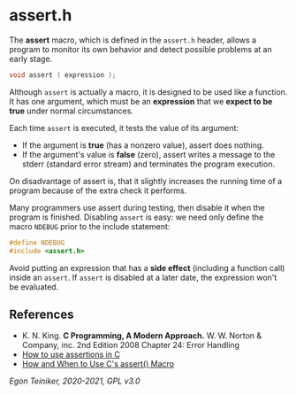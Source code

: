 # assert.h

The **assert** macro, which is defined in the `assert.h` header, allows a program to monitor its own behavior 
and detect possible problems at an early stage.

```C
void assert ( expression );
```

Although `assert` is actually a macro, it is designed to be used like a function.
It has one argument, which must be an **expression** that we **expect to be true** under normal circumstances.

Each time `assert` is executed, it tests the value of its argument: 
* If the argument is **true** (has a nonzero value), assert does nothing. 
* If the argument's value is **false** (zero), assert writes a message to the stderr (standard error stream) and 
terminates the program execution.

On disadvantage of assert is, that it slightly increases the running time of a program because of the extra check it performs.

Many programmers use assert during testing, then disable it when the program is finished.
Disabling `assert` is easy: we need only define the macro `NDEBUG` prior to the include statement:
```C
#define NDEBUG
#include <assert.h>
```
Avoid putting an expression that has a **side effect** (including a function call) inside an `assert`.
If `assert` is disabled at a later date, the expression won't be evaluated.

## References
* K. N. King. **C Programming, A Modern Approach.** W. W. Norton & Company, inc. 2nd Edition 2008
    Chapter 24: Error Handling
* [How to use assertions in C](https://ptolemy.berkeley.edu/~johnr/tutorials/assertions.html)
* [How and When to Use C's assert() Macro](https://barrgroup.com/embedded-systems/how-to/use-assert-macro) 
 
*Egon Teiniker, 2020-2021, GPL v3.0* 